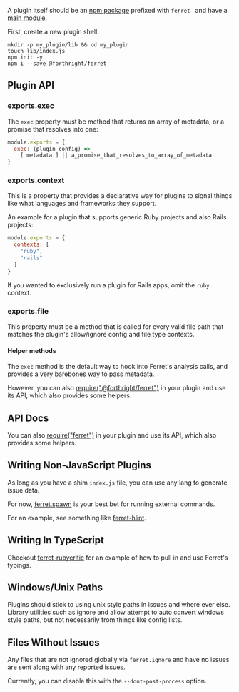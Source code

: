 A plugin itself should be an [npm package](https://docs.npmjs.com/getting-started/creating-node-modules) prefixed
with `ferret-` and have a [main module](https://docs.npmjs.com/files/package.json#main).

First, create a new plugin shell:

    mkdir -p my_plugin/lib && cd my_plugin
    touch lib/index.js
    npm init -y
    npm i --save @forthright/ferret

## Plugin API

### exports.exec

The `exec` property must be method that returns an array of metadata,
or a promise that resolves into one:
```javascript
module.exports = {
  exec: (plugin_config) =>
    [ metadata ] || a_promise_that_resolves_to_array_of_metadata
}
```
### exports.context

This is a property that provides a declarative way for plugins to signal
things like what languages and frameworks they support.

An example for a plugin that supports generic
Ruby projects and also Rails projects:

```javascript
module.exports = {
  contexts: [
    "ruby",
    "rails"
  ]
}
```

If you wanted to exclusively run a plugin for Rails apps, omit the `ruby` context.

### exports.file

This property must be a method that is called for every valid file path
that matches the plugin's allow/ignore config and file type contexts.

#### Helper methods

The `exec` method is the default way to hook into Ferret's analysis calls,
and provides a very barebones way to pass metadata.

However, you can also [require("@forthright/ferret")](library/) in your plugin and use its
API, which also provides some helpers.

## API Docs

You can also [require("ferret")](library/) in your plugin and use its
API, which also provides some helpers.

## Writing Non-JavaScript Plugins

As long as you have a shim `index.js` file, you can use any lang to generate issue
data.

For now, [ferret.spawn](interfaces/_src__types_index_d_.ferret.lib.util.html#spawn) is your best bet for running external commands.

For an example, see something like [ferret-hlint](https://github.com/forthright/ferret-hlint).

## Writing In TypeScript

Checkout [ferret-rubycritic](https://github.com/forthright/ferret-rubycritic) for an example of how to pull in and use Ferret's typings.

## Windows/Unix Paths

Plugins should stick to using unix style paths in issues and where
ever else. Library utilities such as ignore and allow attempt to auto convert
windows style paths, but not necessarily from things like config lists.

## Files Without Issues

Any files that are not ignored globally via `ferret.ignore` and have no
issues are sent along with any reported issues.

Currently, you can disable this with the `--dont-post-process` option.
